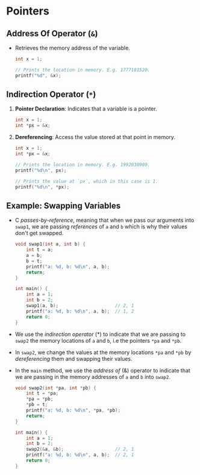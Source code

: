 # Pointers

## Address Of Operator (`&`)

- Retrieves the memory address of the variable.

    ```c
    int x = 1;

    // Prints the location in memory. E.g. 1777181520.
    printf("%d", &x);
    ```

## Indirection Operator (`*`)

1. **Pointer Declaration**: Indicates that a variable is a pointer.

    ```c
    int x = 1;
    int *px = &x;
    ```

2. **Dereferencing**: Access the value stored at that point in memory.

    ```c
    int x = 1;
    int *px = &x;

    // Prints the location in memory. E.g. 1992030900.
    printf("%d\n", px);  

    // Prints the value at `px`, which in this case is 1.
    printf("%d\n", *px);
    ```

## Example: Swapping Variables

- C *passes-by-reference*, meaning that when we pass our arguments into `swap1`, we are passing *references* of `a` and `b` which is why their values don't get swapped.

    ```c
    void swap1(int a, int b) {
        int t = a;
        a = b;
        b = t;
        printf("a: %d, b: %d\n", a, b);
        return;
    }

    int main() {
        int a = 1;
        int b = 2;
        swap1(a, b);                     // 2, 1
        printf("a: %d, b: %d\n", a, b);  // 1, 2
        return 0;
    }
    ```

- We use the *indirection operator* (*) to indicate that we are passing to `swap2` the memory locations of `a` and `b`, i.e the pointers `*pa` and `*pb`.
- In `swap2`, we change the values at the memory locations `*pa` and `*pb` by *dereferencing* them and swapping their values.
- In the `main` method, we use the *address of* (&) operator to indicate that we are passing in the memory addresses of `a` and `b` into `swap2`.

    ```c
    void swap2(int *pa, int *pb) {
        int t = *pa;
        *pa = *pb;
        *pb = t;
        printf("a: %d, b: %d\n", *pa, *pb);
        return;
    }

    int main() {
        int a = 1;
        int b = 2;
        swap2(&a, &b);                   // 2, 1
        printf("a: %d, b: %d\n", a, b);  // 2, 1
        return 0;
    }

    ```
